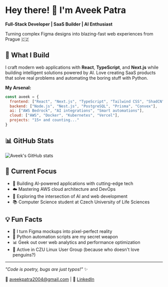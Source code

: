 # Hey there! 👋 I'm Aveek Patra

**Full-Stack Developer | SaaS Builder | AI Enthusiast**

Turning complex Figma designs into blazing-fast web experiences from Prague 🇨🇿

## 🚀 What I Build

I craft modern web applications with **React**, **TypeScript**, and **Next.js** while building intelligent solutions powered by AI. Love creating SaaS products that solve real problems and automating the boring stuff with Python.

**My Arsenal:**
```javascript
const aveek = {
  frontend: ["React", "Next.js", "TypeScript", "Tailwind CSS", "ShadCN"],
  backend: ["Node.js", "Nest.js", "PostgreSQL", "Prisma", "Convex"],
  ai: ["AWS Bedrock", "AI integrations", "Smart automations"],
  cloud: ["AWS", "Docker", "Kubernetes", "Vercel"],
  projects: "15+ and counting..."
}
```

## 📊 GitHub Stats
![Aveek's GitHub stats](https://github-readme-stats.vercel.app/api?username=aveekpatra&show_icons=true&theme=radical)

## 🎯 Current Focus

- 🤖 Building AI-powered applications with cutting-edge tech
- ☁️ Mastering AWS cloud architecture and DevOps
- 🚀 Exploring the intersection of AI and web development
- 📚 Computer Science student at Czech University of Life Sciences

## 💡 Fun Facts

- 🎨 I turn Figma mockups into pixel-perfect reality
- 🐍 Python automation scripts are my secret weapon  
- 📊 Geek out over web analytics and performance optimization
- 🐧 Active in CZU Linux User Group (because who doesn't love penguins?)

---

*"Code is poetry, bugs are just typos!"* ✨

📧 aveekpatra2004@gmail.com | 🔗 [LinkedIn](https://linkedin.com/in/aveekpatra)

